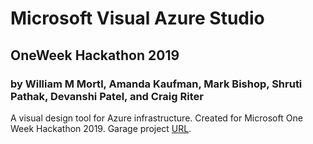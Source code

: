 # Microsoft Visual Azure Studio
## OneWeek Hackathon 2019
### by William M Mortl, Amanda Kaufman, Mark Bishop, Shruti Pathak, Devanshi Patel, and Craig Riter
A visual design tool for Azure infrastructure.
Created for Microsoft One Week Hackathon 2019. Garage project [URL](https://garagehackbox.azurewebsites.net/hackathons/1857/projects/80498).
